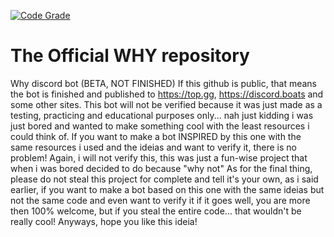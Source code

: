 [![Code Grade](https://www.code-inspector.com/project/26228/status/svg)](https://frontend.code-inspector.com/public/project/26228/why2/dashboard)
# The Official WHY repository
Why discord bot (BETA, NOT FINISHED) If this github is public, that means the bot is finished and published to https://top.gg, https://discord.boats and some other sites. This bot will not be verified because it was just made as a testing, practicing and educational purposes only... nah just kidding i was just bored and wanted to make something cool with the least resources i could think of. If you want to make a bot INSPIRED by this one with the same resources i used and the ideias and want to verify it, there is no problem! Again, i will not verify this, this was just a fun-wise project that when i was bored decided to do because "why not" As for the final thing, please do not steal this project for complete and tell it's your own, as i said earlier, if you want to make a bot based on this one with the same ideias but not the same code and even want to verify it if it goes well, you are more then 100% welcome, but if you steal the entire code... that wouldn't be really cool!
Anyways, hope you like this ideia!
